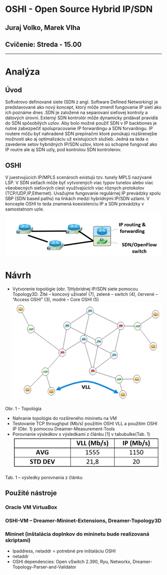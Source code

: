 # OSHI - Open Source Hybrid IP/SDN
## Juraj Volko, Marek Vlha
## Cvičenie: Streda - 15.00
------------------------------------------
#	Analýza
##	Úvod
Softvérovo definované siete (SDN z angl. Software Defined Networking) je predstavované ako nový koncept, ktorý môže zmeniť fungovanie IP sietí ako ich poznáme dnes .SDN je založené na separovaní sieťovej kontroly a dátových úrovní. Externý SDN kontrolór môže dynamicky pridávať pravidlá do SDN spôsobilých uzlov. Aby bolo možné použiť SDN v IP backbones je nutné zabezpečiť spolupracovanie IP forwardingu a SDN forvardingu. IP routere môžu byť nahradené SDN prepínačmi ktoré ponúkajú rozšírenejšie možnosti ako aj optimalizáciu už existujúcich služieb. Jedná sa teda o zavedenie setov hybridných IP/SDN uzlov, ktoré sú schopné fungovať ako IP routre ale aj SDN uzly, pod kontrolou SDN kontrolerov.

##	OSHI
V juestvujúcich IP/MPLS scenároch existujú tzv. tunely MPLS nazývané LSP. V SDN sieťach môže byť vytvorených viac typov tunelov alebo viac všeobecných sieťových ciest využívajúcich viac rôznych protokolov (TCP/UDP,IP,Ethernet). Uvažujme fungovanie regulárnej IP prevádzky spolu SBP (SDN based paths) na linkách medzi hybridnými IP/SDN uzlami. V koncepte OSHI to teda znamená koexistenciu IP a SDN prevádzky v samostatnom uzle.
![oshi](https://github.com/aks-2017/semestralne-zadania-semestralne-zadanie-xvolko-xvlha/blob/master/docs/image/OSHI.png "Oshi")

#	Návrh
*	Vytvorenie topológie (obr. 1)Hybridnej IP/SDN siete pomocou Topology3D. Žlté – koncový užívateľ (7), zelené – switch (4), červené – “Access OSHI” (3), modré – Core OSHI (5)
![topo](https://github.com/aks-2017/semestralne-zadania-semestralne-zadanie-xvolko-xvlha/blob/master/docs/image/TOPO.png "Topologia")

Obr. 1 - Topológia

*	Nahranie topológie do rozšíreného mininetu na VM
*	Testovanie TCP throughput (Mb/s) použitím OSHI VLL a použitím OSHI IP (Obr. 1) pomocou Dreamer-Measurement-Tools
*	Porovnanie výsledkov s výsledkami z článku [1] v tabubulke(Tab. 1)
![vysledky](https://github.com/aks-2017/semestralne-zadania-semestralne-zadanie-xvolko-xvlha/blob/master/docs/image/TAB.png "Vysledky")

Tab. 1 – výsledky porovnania z článku

##	Použité nástroje
### Oracle VM VirtuaBox
### OSHI-VM – Dreamer-Mininet-Extensions, Dreamer-Topology3D
### Mininet (inštalácia doplnkov do mininetu bude realizovaná skriptami) 
* Ipaddress, netaddr = potrebné pre inštaláciu OSHI
* netaddr
* OSHI dependencies:
Open vSwitch 2.390,
Ryu,
Networkx,
Dreamer-Topology-Parser-and-Validator
